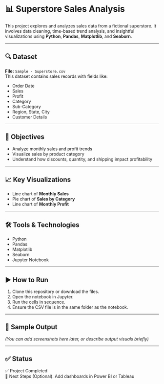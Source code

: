 
# 📊 Superstore Sales Analysis

This project explores and analyzes sales data from a fictional superstore. It involves data cleaning, time-based trend analysis, and insightful visualizations using **Python**, **Pandas**, **Matplotlib**, and **Seaborn**.

---

## 🔍 Dataset

**File:** `Sample - Superstore.csv`  
This dataset contains sales records with fields like:
- Order Date
- Sales
- Profit
- Category
- Sub-Category
- Region, State, City
- Customer Details

---

## 📌 Objectives
- Analyze monthly sales and profit trends
- Visualize sales by product category
- Understand how discounts, quantity, and shipping impact profitability

---

## 📈 Key Visualizations
- Line chart of **Monthly Sales**
- Pie chart of **Sales by Category**
- Line chart of **Monthly Profit**

---

## 🛠️ Tools & Technologies
- Python
- Pandas
- Matplotlib
- Seaborn
- Jupyter Notebook

---

## ▶️ How to Run
1. Clone this repository or download the files.
2. Open the notebook in Jupyter.
3. Run the cells in sequence.
4. Ensure the CSV file is in the same folder as the notebook.

---

## 📎 Sample Output

*(You can add screenshots here later, or describe output visuals briefly)*

---

## ✅ Status
✅ Project Completed  
📂 Next Steps (Optional): Add dashboards in Power BI or Tableau
